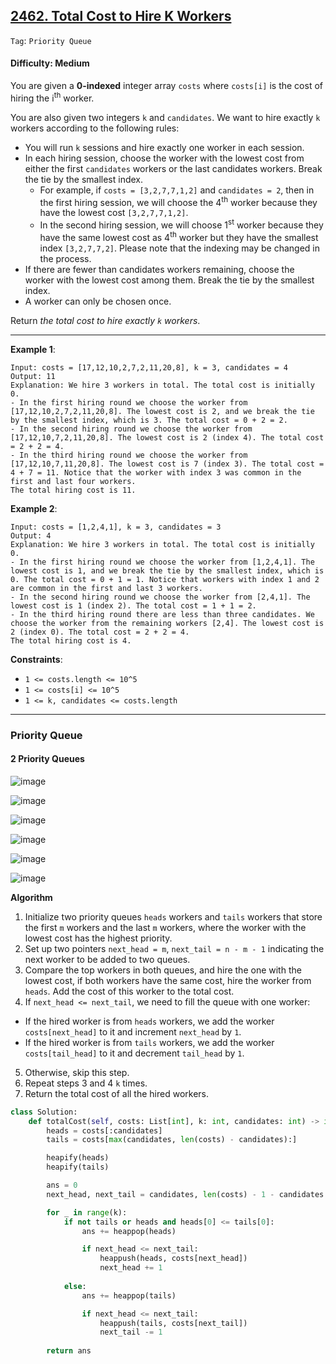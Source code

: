 ## [2462. Total Cost to Hire K Workers](https://leetcode.com/problems/total-cost-to-hire-k-workers/)

```Tag```: ```Priority Queue```

#### Difficulty: Medium

You are given a __0-indexed__ integer array ```costs``` where ```costs[i]``` is the cost of hiring the i<sup>th</sup> worker.

You are also given two integers ```k``` and ```candidates```. We want to hire exactly ```k``` workers according to the following rules:

- You will run ```k``` sessions and hire exactly one worker in each session.
- In each hiring session, choose the worker with the lowest cost from either the first ```candidates``` workers or the last candidates workers. Break the tie by the smallest index.
  - For example, if ```costs = [3,2,7,7,1,2]``` and ```candidates = 2```, then in the first hiring session, we will choose the 4<sup>th</sup> worker because they have the lowest cost ```[3,2,7,7,1,2]```.
  - In the second hiring session, we will choose 1<sup>st</sup> worker because they have the same lowest cost as 4<sup>th</sup> worker but they have the smallest index ```[3,2,7,7,2]```. Please note that the indexing may be changed in the process.
- If there are fewer than candidates workers remaining, choose the worker with the lowest cost among them. Break the tie by the smallest index.
- A worker can only be chosen once.

Return _the total cost to hire exactly ```k``` workers_.

---

__Example 1__:
```
Input: costs = [17,12,10,2,7,2,11,20,8], k = 3, candidates = 4
Output: 11
Explanation: We hire 3 workers in total. The total cost is initially 0.
- In the first hiring round we choose the worker from [17,12,10,2,7,2,11,20,8]. The lowest cost is 2, and we break the tie by the smallest index, which is 3. The total cost = 0 + 2 = 2.
- In the second hiring round we choose the worker from [17,12,10,7,2,11,20,8]. The lowest cost is 2 (index 4). The total cost = 2 + 2 = 4.
- In the third hiring round we choose the worker from [17,12,10,7,11,20,8]. The lowest cost is 7 (index 3). The total cost = 4 + 7 = 11. Notice that the worker with index 3 was common in the first and last four workers.
The total hiring cost is 11.
```

__Example 2__:
```
Input: costs = [1,2,4,1], k = 3, candidates = 3
Output: 4
Explanation: We hire 3 workers in total. The total cost is initially 0.
- In the first hiring round we choose the worker from [1,2,4,1]. The lowest cost is 1, and we break the tie by the smallest index, which is 0. The total cost = 0 + 1 = 1. Notice that workers with index 1 and 2 are common in the first and last 3 workers.
- In the second hiring round we choose the worker from [2,4,1]. The lowest cost is 1 (index 2). The total cost = 1 + 1 = 2.
- In the third hiring round there are less than three candidates. We choose the worker from the remaining workers [2,4]. The lowest cost is 2 (index 0). The total cost = 2 + 2 = 4.
The total hiring cost is 4.
```

__Constraints__:

- ```1 <= costs.length <= 10^5``` 
- ```1 <= costs[i] <= 10^5```
- ```1 <= k, candidates <= costs.length```

---

### Priority Queue

#### 2 Priority Queues

![image](https://leetcode.com/problems/total-cost-to-hire-k-workers/Figures/2462/1.png)

![image](https://leetcode.com/problems/total-cost-to-hire-k-workers/Figures/2462/2.png)

![image](https://leetcode.com/problems/total-cost-to-hire-k-workers/Figures/2462/3.png)

![image](https://leetcode.com/problems/total-cost-to-hire-k-workers/Figures/2462/4.png)

![image](https://leetcode.com/problems/total-cost-to-hire-k-workers/Figures/2462/5.png)

![image](https://leetcode.com/problems/total-cost-to-hire-k-workers/Figures/2462/6.png)

__Algorithm__

1. Initialize two priority queues ```heads``` workers and ```tails``` workers that store the first ```m``` workers and the last ```m``` workers, where the worker with the lowest cost has the highest priority.
2. Set up two pointers ```next_head = m```, ```next_tail = n - m - 1``` indicating the next worker to be added to two queues.
3. Compare the top workers in both queues, and hire the one with the lowest cost, if both workers have the same cost, hire the worker from ```heads```. Add the cost of this worker to the total cost.
4. If ```next_head <= next_tail```, we need to fill the queue with one worker:
- If the hired worker is from ```heads``` workers, we add the worker ```costs[next_head]``` to it and increment ```next_head``` by ```1```.
- If the hired worker is from ```tails``` workers, we add the worker ```costs[tail_head]``` to it and decrement ```tail_head``` by ```1```.
5. Otherwise, skip this step.
6. Repeat steps 3 and 4 ```k``` times.
7. Return the total cost of all the hired workers.

```Python
class Solution:
    def totalCost(self, costs: List[int], k: int, candidates: int) -> int:
        heads = costs[:candidates]
        tails = costs[max(candidates, len(costs) - candidates):]

        heapify(heads)
        heapify(tails)

        ans = 0
        next_head, next_tail = candidates, len(costs) - 1 - candidates

        for _ in range(k):
            if not tails or heads and heads[0] <= tails[0]:
                ans += heappop(heads)

                if next_head <= next_tail:
                    heappush(heads, costs[next_head])
                    next_head += 1
            
            else:
                ans += heappop(tails)

                if next_head <= next_tail:
                    heappush(tails, costs[next_tail])
                    next_tail -= 1
                
        return ans
```
